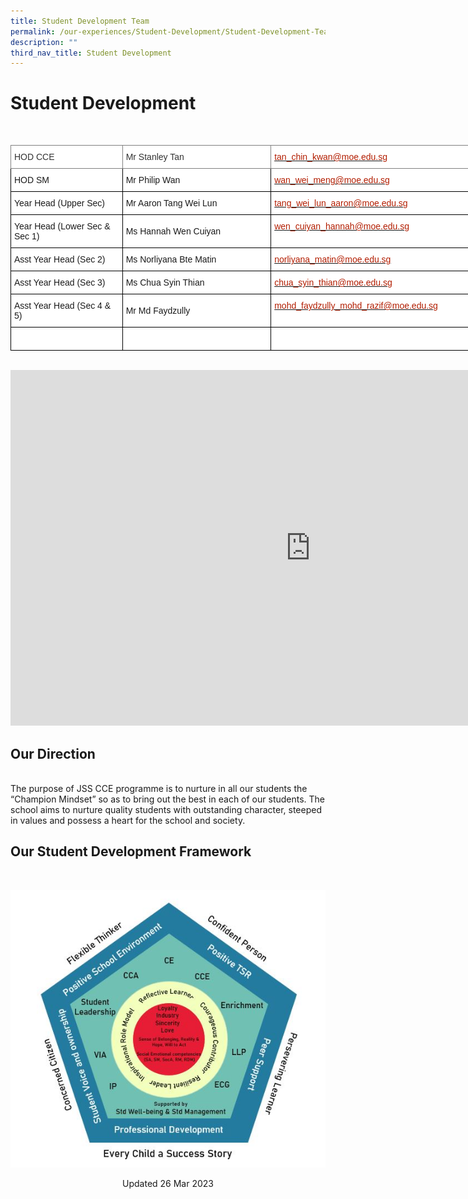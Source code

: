 ```yaml
---
title: Student Development Team
permalink: /our-experiences/Student-Development/Student-Development-Team/
description: ""
third_nav_title: Student Development
---
```

# Student Development
<br>
<style type="text/css">
.tg  {border-collapse:collapse;border-spacing:0;}
.tg td{border-color:black;border-style:solid;border-width:1px;font-family:Arial, sans-serif;font-size:14px;
  overflow:hidden;padding:10px 5px;word-break:normal;}
.tg th{border-color:black;border-style:solid;border-width:1px;font-family:Arial, sans-serif;font-size:14px;
  font-weight:normal;overflow:hidden;padding:10px 5px;word-break:normal;}
.tg .tg-od4g{background-color:#FFF;border-color:inherit;color:#323232;text-align:left;vertical-align:middle}
.tg .tg-nd0w{background-color:#FFF;border-color:inherit;color:#B21D00;text-align:left;text-decoration:underline;vertical-align:top}
.tg .tg-zr06{background-color:#FFF;text-align:left;vertical-align:middle}
.tg .tg-lm8h{background-color:#FFF;color:#B21D00;text-align:left;vertical-align:top}
</style>
<table style="undefined;table-layout: fixed; width: 761px" class="tg">
<colgroup>
<col style="width: 179px">
<col style="width: 238px">
<col style="width: 344px">
</colgroup>
<thead>
	  <tr>
    <th class="tg-od4g">HOD CCE<br></th>
    <th class="tg-od4g">Mr Stanley Tan<br></th>
    <th class="tg-nd0w"><a href="mailto:tan_chin_kwan@moe.edu.sg"><span style="text-decoration:none;color:#B21D00">tan_chin_kwan@moe.edu.sg</span></a><br></th>
  </tr>
</thead>
<tbody>
  <tr>
		<td class="tg-zr06">HOD SM<br></td>
    <td class="tg-zr06">Mr Philip Wan<br></td>
    <td class="tg-lm8h"><a href="mailto:wan_wei_meng@moe.edu.sg"><span style="text-decoration:none;color:#B21D00">wan_wei_meng@moe.edu.sg</span></a></td>
  </tr>
  <tr>
    <td class="tg-zr06">Year Head (Upper Sec)<br></td>
    <td class="tg-zr06">Mr Aaron Tang Wei Lun<br></td>
    <td class="tg-lm8h"><a href="mailto:tang_wei_lun_aaron@moe.edu.sg"><span style="text-decoration:none;color:#B21D00">tang_wei_lun_aaron@moe.edu.sg</span></a></td>
  </tr>
  <tr>
    <td class="tg-zr06">Year Head (Lower Sec & Sec 1)<br></td>
    <td class="tg-zr06">Ms Hannah Wen Cuiyan<br></td>
    <td class="tg-lm8h"><a href="mailto:wen_cuiyan_hannah@moe.edu.sg"><span style="text-decoration:none;color:#B21D00">wen_cuiyan_hannah@moe.edu.sg</span></a><br></td>
  </tr>
  <tr>
    <td class="tg-zr06">Asst Year Head (Sec 2)<br></td>
    <td class="tg-zr06">Ms Norliyana Bte Matin<br></td>
    <td class="tg-lm8h"><a href="mailto:norliyana_matin@moe.edu.sg"><span style="text-decoration:none;color:#B21D00">norliyana_matin@moe.edu.sg</span></a><br></td>
  </tr>
  <tr>
    <td class="tg-zr06">Asst Year Head (Sec 3)<br></td>
    <td class="tg-zr06">Ms Chua Syin Thian<br></td>
    <td class="tg-lm8h"><a href="mailto:chua_syin_thian@moe.edu.sg"><span style="text-decoration:none;color:#B21D00">chua_syin_thian@moe.edu.sg</span></a><br></td>
  </tr>
  <tr>
    <td class="tg-zr06">Asst Year Head (Sec 4 & 5)<br></td>
    <td class="tg-zr06">Mr Md Faydzully<br></td>
    <td class="tg-lm8h"><a href="mailto:mohd_faydzully_mohd_razif@moe.edu.sg"><span style="text-decoration:none;color:#B21D00">mohd_faydzully_mohd_razif@moe.edu.sg</span></a><br></td>
  </tr>
  <tr>
    <td class="tg-zr06"><br></td>
    <td class="tg-zr06"><br></td>
    <td class="tg-lm8h"><a href=""><span style="text-decoration:none;color:#B21D00"></span></a></td>
  </tr>
</tbody>
</table>
<br>
<iframe allowfullscreen="true" height="569" width="960" frameborder="0" src="https://docs.google.com/presentation/d/e/2PACX-1vQdYa3Nvh4LUafbL_yJ-vKOoZSet_1jrHNoObK289nxQAtkxecTzgESUBSMUKfvJ4xHtbV8F6gcqcv6/embed?start=true&amp;loop=true&amp;delayms=15000"></iframe>


## Our Direction
<br>
The purpose of JSS CCE programme is to nurture in all our students the “Champion Mindset” so as to bring out the best in each of our students. The school aims to nurture quality students with outstanding character, steeped in values and possess a heart for the school and society.

## Our Student Development Framework
<br>

![](/images/JS_Student%20Development%20Framework%202020.jpg)

<center> Updated 26 Mar 2023 </center>